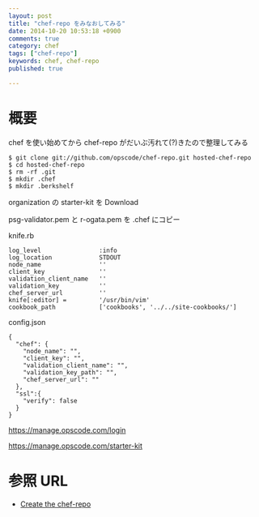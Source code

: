 ```yaml
---
layout: post
title: "chef-repo をみなおしてみる"
date: 2014-10-20 10:53:18 +0900
comments: true
category: chef
tags: ["chef-repo"]
keywords: chef, chef-repo
published: true

---
```


概要
====
chef を使い始めてから chef-repo がだいぶ汚れて(?)きたので整理してみる


```
$ git clone git://github.com/opscode/chef-repo.git hosted-chef-repo
$ cd hosted-chef-repo
$ rm -rf .git
$ mkdir .chef
$ mkdir .berkshelf
```

organization の starter-kit を Download

psg-validator.pem と r-ogata.pem を .chef にコピー


knife.rb

```
log_level                :info
log_location             STDOUT
node_name                ''
client_key               ''
validation_client_name   ''
validation_key           ''
chef_server_url          ''
knife[:editor] =         '/usr/bin/vim'
cookbook_path            ['cookbooks', '../../site-cookbooks/']
```

config.json

```
{
  "chef": {
    "node_name": "",
    "client_key": "",
    "validation_client_name": "",
    "validation_key_path": "",
    "chef_server_url": ""
  },
  "ssl":{
    "verify": false
  }
}
```

https://manage.opscode.com/login

https://manage.opscode.com/starter-kit


参照 URL
====

* [Create the chef-repo](https://docs.getchef.com/essentials_repository_create.html)

